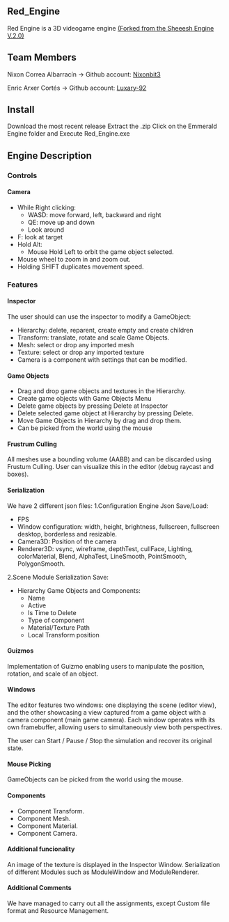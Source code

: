 ## Red_Engine

Red Engine is a 3D videogame engine [(Forked from the Sheeesh Engine V.2.0)](https://github.com/Urii98/SheeeshEngine)

## Team Members

Nixon Correa Albarracín -> Github account: [Nixonbit3](https://github.com/Nixonbit3)

Enric Arxer Cortés -> Github account: [Luxary-92](https://github.com/Luxary-92)

## Install
Download the most recent release
Extract the .zip
Click on the Emmerald Engine folder and Execute Red_Engine.exe

## Engine Description

### Controls

#### Camera
- While Right clicking:
	- WASD: move forward, left, backward and right
	- QE: move up and down
	- Look around
- F: look at target
- Hold Alt:
	- Mouse Hold Left to orbit the game object selected.
- Mouse wheel to zoom in and zoom out.
- Holding SHIFT duplicates movement speed.

### Features

#### Inspector
The user should can use the inspector to modify a GameObject:
- Hierarchy: delete, reparent, create empty and create children
- Transform: translate, rotate and scale Game Objects.
- Mesh: select or drop any imported mesh
- Texture: select or drop any imported texture
- Camera is a component with settings that can be modified.

#### Game Objects
- Drag and drop game objects and textures in the Hierarchy.
- Create game objects with Game Objects Menu
- Delete game objects by pressing Delete at Inspector
- Delete selected game object at Hierarchy by pressing Delete.
- Move Game Objects in Hierarchy by drag and drop them.
- Can be picked from the world using the mouse

#### Frustrum Culling
All meshes use a bounding volume (AABB) and can be discarded using Frustum Culling. User can visualize this in the editor (debug raycast and boxes).

#### Serialization
We have 2 different json files:
1.Configuration Engine Json
Save/Load:
- FPS
- Window configuration: width, height, brightness, fullscreen, fullscreen desktop, borderless and resizable.
- Camera3D: Position of the camera
- Renderer3D: vsync, wireframe, depthTest, cullFace, Lighting, colorMaterial, Blend, AlphaTest, LineSmooth, PointSmooth, PolygonSmooth.
  
2.Scene Module Serialization
Save:
- Hierarchy Game Objects and Components:
  	- Name
  	- Active
  	- Is Time to Delete
  	- Type of component
  	- Material/Texture Path
  	- Local Transform position

#### Guizmos
Implementation of Guizmo enabling users to manipulate the position, rotation, and scale of an object.

#### Windows
The editor features two windows: one displaying the scene (editor view), and the other showcasing a view captured from a game object with a camera component (main game camera). Each window operates with its own framebuffer, allowing users to simultaneously view both perspectives.

The user can Start / Pause / Stop the simulation and recover its original state.

#### Mouse Picking
GameObjects can be picked from the world using the mouse.

#### Components
- Component Transform.
- Component Mesh.
- Component Material.
- Component Camera.

#### Additional funcionality
An image of the texture is displayed in the Inspector Window.
Serialization of different Modules such as ModuleWindow and ModuleRenderer.

#### Additional Comments
We have managed to carry out all the assignments, except Custom file format and Resource Management.
